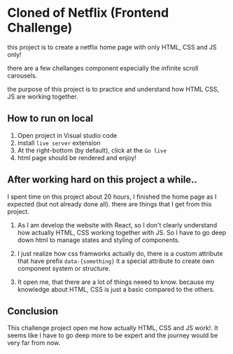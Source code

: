 # Cloned of Netflix (Frontend Challenge)

this project is to create a netflix home page with only HTML, CSS and JS only!

there are a few chellanges component especially the infinite scroll carousels.

the purpose of this project is to practice and understand how HTML CSS, JS are working together.

## How to run on local

1. Open project in Visual studio code
2. install `live server` extension
3. At the right-bottom (by default), click at the `Go live`
4. html page should be rendered and enjoy!

## After working hard on this project a while..

I spent time on this project about 20 hours, I finished the home page as I expected (but not already done all). there are things that I get from this project.

1. As I am develop the website with React, so I don't clearly understand how actually HTML, CSS working together with JS. So I have to go deep down html to manage states and styling of components.

2. I just realize how css framworks actually do, there is a custom attribute that have prefix `data-{something}` it a special attribute to create own component system or structure.

3. It open me, that there are a lot of things neeed to know. because my knowledge about HTML, CSS is just a basic compared to the others.

## Conclusion

This challenge project open me how actually HTML, CSS and JS work!. It seems like I have to go deep more to be expert and the journey would be very far from now.
